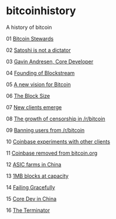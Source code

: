 # bitcoinhistory
A history of bitcoin

01 [Bitcoin Stewards](bitcoin_stewards)

02 [Satoshi is not a dictator](not_a_dictator)

03 [Gavin Andresen, Core Developer](gavin_as_core_dev)

04 [Founding of Blockstream](founding_blockstream)

05 [A new vision for Bitcoin](a_new_vision)

06 [The Block Size](block_size)

07 [New clients emerge](new_clients)

08 [The growth of censorship in /r/bitcoin](censorship_in_r_bitcoin)

09 [Banning users from /r/bitcoin](banning_users_from_r_bitcoin)

10 [Coinbase experiments with other clients](coinbase_experimentation)

11 [Coinbase removed from bitcoin.org](coinbase_removed_from_bitcoin_org)

12 [ASIC farms in China](asic_china)

13 [1MB blocks at capacity](1MB_blocks_full)

14 [Failing Gracefully](failing_gracefully)

15 [Core Dev in China](core_dev_in_china)

16 [The Terminator](the_terminator)


